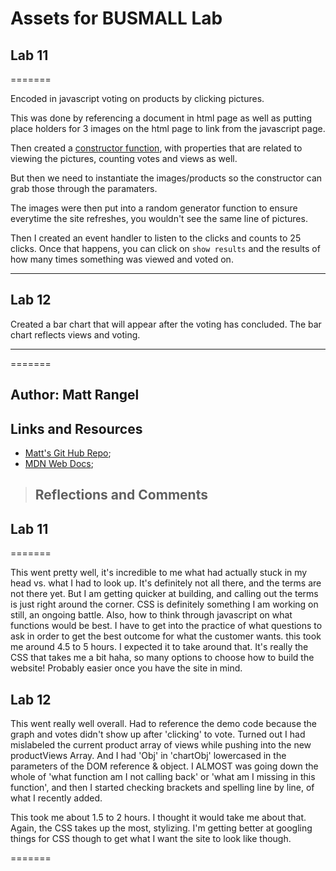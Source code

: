 # Assets for BUSMALL Lab

## Lab 11

=======

Encoded in javascript voting on products by clicking pictures.

This was done by referencing a document in html page as well as putting place holders for 3 images on the html page to link from the javascript page.

Then created a [constructor function](https://developer.mozilla.org/en-US/docs/Web/JavaScript/Reference/Classes/constructor), with properties that are related to viewing the pictures, counting votes and views as well.

But then we need to instantiate the images/products so the constructor can grab those through the paramaters.

The images were then put into a random generator function to ensure everytime the site refreshes, you wouldn't see the same line of pictures.

Then I created an event handler to listen to the clicks and counts to 25 clicks. Once that happens, you can click on `show results` and the results of how many times something was viewed and voted on.

------------

## Lab 12

Created a bar chart that will appear after the voting has concluded. The bar chart reflects views and voting.

------------

=======

## Author: Matt Rangel

## Links and Resources

* [Matt's Git Hub Repo](https://github.com/rangelMatt/about-me.git);
* [MDN Web Docs](https://developer.mozilla.org/en-US/);

> ## Reflections and Comments

## **Lab 11**

=======

This went pretty well, it's incredible to me what had actually stuck in my head vs. what I had to look up. It's definitely not all there, and the terms are not there yet. But I am getting quicker at building, and calling out the terms is just right around the corner.
CSS is definitely something I am working on still, an ongoing battle. Also, how to think through javascript on what functions would be best. I have to get into the practice of what questions to ask in order to get the best outcome for what the customer wants.
this took me around 4.5 to 5 hours. I expected it to take around that.
It's really the CSS that takes me a bit haha, so many options to choose how to build the website! Probably easier once you have the site in mind.

## **Lab 12**

This went really well overall. Had to reference the demo code because the graph and votes didn't show up after 'clicking' to vote. Turned out I had mislabeled the current product array of views while pushing into the new productViews Array. And I had 'Obj' in 'chartObj' lowercased in the parameters of the DOM reference & object. I ALMOST was going down the whole of 'what function am I not calling back' or 'what am I missing in this function', and then I started checking brackets and spelling line by line, of what I recently added.

This took me about 1.5 to 2 hours. I thought it would take me about that. Again, the CSS takes up the most, stylizing. I'm getting better at googling things for CSS though to get what I want the site to look like though.

=======
